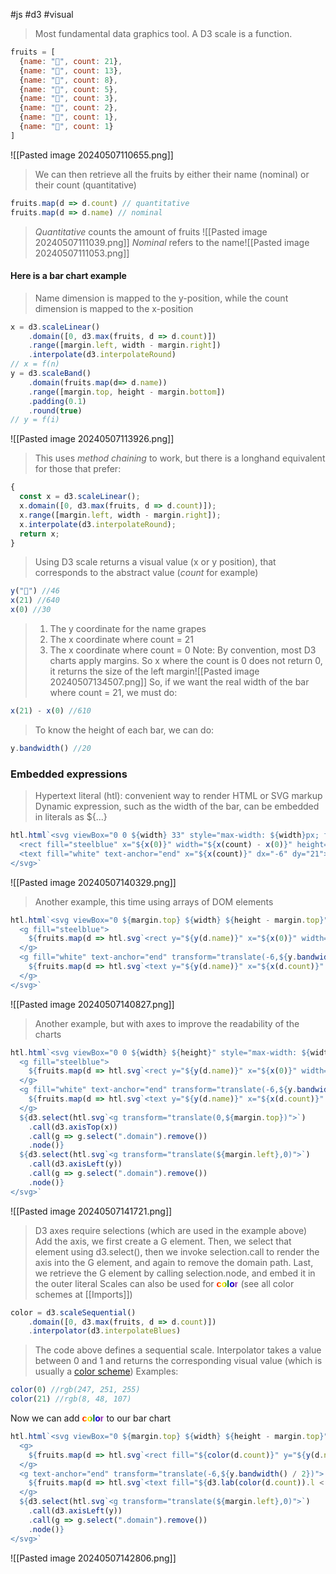 #js #d3 #visual 
> Most fundamental data graphics tool. A D3 scale is a function. 
```Javascript
fruits = [
  {name: "🍊", count: 21},
  {name: "🍇", count: 13},
  {name: "🍏", count: 8},
  {name: "🍌", count: 5},
  {name: "🍐", count: 3},
  {name: "🍋", count: 2},
  {name: "🍎", count: 1},
  {name: "🍉", count: 1}
]
```
![[Pasted image 20240507110655.png]]
> We can then retrieve all the fruits by either their name (nominal) or their count (quantitative) 
```Javascript
fruits.map(d => d.count) // quantitative
fruits.map(d => d.name) // nominal
```
> *Quantitative* counts the amount of fruits ![[Pasted image 20240507111039.png]]
> *Nominal* refers to the name![[Pasted image 20240507111053.png]]
#### Here is a bar chart example
> Name dimension is mapped to the y-position, while the count dimension is mapped to the x-position

```Javascript
x = d3.scaleLinear()
	.domain([0, d3.max(fruits, d => d.count)])
	.range([margin.left, width - margin.right])
	.interpolate(d3.interpolateRound)
// x = f(n)
y = d3.scaleBand()
	.domain(fruits.map(d=> d.name))
	.range([margin.top, height - margin.bottom])
	.padding(0.1)
	.round(true)
// y = f(i)
```
![[Pasted image 20240507113926.png]]
>This uses *method chaining* to work, but there is a longhand equivalent for those that prefer:
``` Javascript
{
  const x = d3.scaleLinear();
  x.domain([0, d3.max(fruits, d => d.count)]);
  x.range([margin.left, width - margin.right]);
  x.interpolate(d3.interpolateRound);
  return x;
}
```
>Using D3 scale returns a visual value (x or y position), that corresponds to the abstract value (*count* for example)
```Javascript
y("🍇") //46
x(21) //640
x(0) //30
```
>1. The y coordinate for the name grapes
>2. The x coordinate where count = 21
>3. The x coordinate where count = 0
>Note: By convention, most D3 charts apply margins. So x where the count is 0 does not return 0, it returns the size of the left margin![[Pasted image 20240507134507.png]]
>So, if we want the real width of the bar where count = 21, we must do:
```Javascript
x(21) - x(0) //610
```
>To know the height of each bar, we can do:
```Javascript
y.bandwidth() //20
```
### Embedded expressions
>Hypertext literal (htl): convenient way to render HTML or SVG markup
>Dynamic expression, such as the width of the bar, can be embedded in literals as ${...}
```Javascript
htl.html`<svg viewBox="0 0 ${width} 33" style="max-width: ${width}px; font: 10px sans-serif; display: block;">
  <rect fill="steelblue" x="${x(0)}" width="${x(count) - x(0)}" height="33"></rect>
  <text fill="white" text-anchor="end" x="${x(count)}" dx="-6" dy="21">${count}</text>
</svg>`
```
![[Pasted image 20240507140329.png]]
>Another example, this time using arrays of DOM elements
```Javascript
htl.html`<svg viewBox="0 ${margin.top} ${width} ${height - margin.top}" style="max-width: ${width}px; font: 10px sans-serif;">
  <g fill="steelblue">
    ${fruits.map(d => htl.svg`<rect y="${y(d.name)}" x="${x(0)}" width="${x(d.count) - x(0)}" height="${y.bandwidth()}"></rect>`)}
  </g>
  <g fill="white" text-anchor="end" transform="translate(-6,${y.bandwidth() / 2})">
    ${fruits.map(d => htl.svg`<text y="${y(d.name)}" x="${x(d.count)}" dy="0.35em">${d.count}</text>`)}
  </g>
</svg>`
```
![[Pasted image 20240507140827.png]]
>Another example, but with axes to improve the readability of the charts
```Javascript
htl.html`<svg viewBox="0 0 ${width} ${height}" style="max-width: ${width}px; font: 10px sans-serif;">
  <g fill="steelblue">
    ${fruits.map(d => htl.svg`<rect y="${y(d.name)}" x="${x(0)}" width="${x(d.count) - x(0)}" height="${y.bandwidth()}"></rect>`)}
  </g>
  <g fill="white" text-anchor="end" transform="translate(-6,${y.bandwidth() / 2})">
    ${fruits.map(d => htl.svg`<text y="${y(d.name)}" x="${x(d.count)}" dy="0.35em">${d.count}</text>`)}
  </g>
  ${d3.select(htl.svg`<g transform="translate(0,${margin.top})">`)
    .call(d3.axisTop(x))
    .call(g => g.select(".domain").remove())
    .node()}
  ${d3.select(htl.svg`<g transform="translate(${margin.left},0)">`)
    .call(d3.axisLeft(y))
    .call(g => g.select(".domain").remove())
    .node()}
</svg>`
```
![[Pasted image 20240507141721.png]]
>D3 axes require selections (which are used in the example above)
>Add the axis, we first create a G element. Then, we select that element using d3.select(), then we invoke selection.call to render the axis into the G element, and again to remove the domain path. 
>Last, we retrieve the G element by calling selection.node, and embed it in the outer literal
Scales can also be used for <span style="font-size: 14px; font-weight: bold; background: linear-gradient(to right, red, orange, yellow, green, blue, indigo, violet); -webkit-background-clip: text; color: transparent;">c<span style="animation: rainbow 2s linear infinite;">o</span>l<span style="animation: rainbow 2s linear infinite 0.2s;">o</span>r</span> (see all color schemes at [[Imports]])
```Javascript
color = d3.scaleSequential()
    .domain([0, d3.max(fruits, d => d.count)])
    .interpolator(d3.interpolateBlues)
```

>The code above defines a sequential scale. 
>Interpolator takes a value between 0 and 1 and returns the corresponding visual value (which is usually a [color scheme]([[Imports]]))
Examples:
```Javascript
color(0) //rgb(247, 251, 255)
color(21) //rgb(8, 48, 107)
```
Now we can add <span style="font-size: 14px; font-weight: bold; background: linear-gradient(to right, red, orange, yellow, green, blue, indigo, violet); -webkit-background-clip: text; color: transparent;">c<span style="animation: rainbow 2s linear infinite;">o</span>l<span style="animation: rainbow 2s linear infinite 0.2s;">o</span>r</span> to our bar chart
```Javascript
htl.html`<svg viewBox="0 ${margin.top} ${width} ${height - margin.top}" style="max-width: ${width}px; font: 10px sans-serif;">
  <g>
    ${fruits.map(d => htl.svg`<rect fill="${color(d.count)}" y="${y(d.name)}" x="${x(0)}" width="${x(d.count) - x(0)}" height="${y.bandwidth()}"></rect>`)}
  </g>
  <g text-anchor="end" transform="translate(-6,${y.bandwidth() / 2})">
    ${fruits.map(d => htl.svg`<text fill="${d3.lab(color(d.count)).l < 60 ? "white" : "black"}" y="${y(d.name)}" x="${x(d.count)}" dy="0.35em">${d.count}</text>`)}
  </g>
  ${d3.select(htl.svg`<g transform="translate(${margin.left},0)">`)
    .call(d3.axisLeft(y))
    .call(g => g.select(".domain").remove())
    .node()}
</svg>`
```
![[Pasted image 20240507142806.png]]


